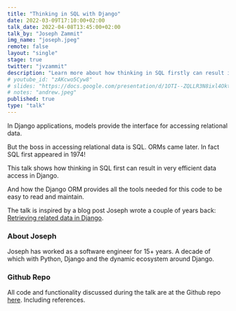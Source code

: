 ```yaml
---
title: "Thinking in SQL with Django"
date: 2022-03-09T17:10:00+02:00
talk_date: 2022-04-08T13:45:00+02:00
talk_by: "Joseph Zammit"
img_name: "joseph.jpeg"
remote: false
layout: "single"
stage: true
twitter: "jvzammit"
description: "Learn more about how thinking in SQL firstly can result in very efficient data access in Django."
# youtube_id: "zAKcwo5Cyw8"
# slides: "https://docs.google.com/presentation/d/1OTI--ZQLLR3N8ixl4OktEwbXfiau_0BNXicl_3j5uYc/edit?usp=sharing"
# notes: "andrew.jpeg"
published: true
type: "talk"
---
```


In Django applications, models provide the interface for accessing relational data.

But the boss in accessing relational data is SQL. ORMs came later. In fact SQL first appeared in 1974!

This talk shows how thinking in SQL first can result in very efficient data access in Django.

And how the Django ORM provides all the tools needed for this code to be easy to read and maintain.

The talk is inspired by a blog post Joseph wrote a couple of years back: [Retrieving related data in Django](https://www.untangled.dev/2020/11/01/django-query-m2m-data/).

### About Joseph

Joseph has worked as a software engineer for 15+ years. A decade of which with Python, Django and the dynamic ecosystem around Django.

### Github Repo

All code and functionality discussed during the talk are at the Github repo [here](https://github.com/jvzammit/cph22). Including references.
